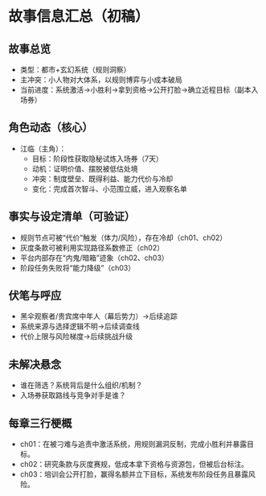 # 故事信息汇总（初稿）

## 故事总览
- 类型：都市+玄幻系统（规则洞察）
- 主冲突：小人物对大体系，以规则博弈与小成本破局
- 当前进度：系统激活→小胜利→拿到资格→公开打脸→确立近程目标（副本入场券）

## 角色动态（核心）
- 江临（主角）：
  - 目标：阶段性获取隐秘试炼入场券（7天）
  - 动机：证明价值、摆脱被低估处境
  - 冲突：制度壁垒、既得利益、能力代价与冷却
  - 变化：完成首次智斗、小范围立威，进入观察名单

## 事实与设定清单（可验证）
- 规则节点可被“代价”触发（体力/风险），存在冷却（ch01、ch02）
- 灰度条款可被利用实现路径系数修正（ch02）
- 平台内部存在“内鬼/暗箱”迹象（ch02、ch03）
- 阶段任务失败将“能力降级”（ch03）

## 伏笔与呼应
- 黑伞观察者/贵宾席中年人（幕后势力）→后续追踪
- 系统来源与选择逻辑不明→后续调查线
- 代价上限与风险梯度→后续挑战升级

## 未解决悬念
- 谁在筛选？系统背后是什么组织/机制？
- 入场券获取路线与竞争对手是谁？

## 每章三行梗概
- ch01：在被刁难与追责中激活系统，用规则漏洞反制，完成小胜利并暴露目标。
- ch02：研究条款与灰度赛规，低成本拿下资格与资源包，但被后台标注。
- ch03：培训会公开打脸，赢得名额并立下目标，系统发布阶段任务且暴露风险。
